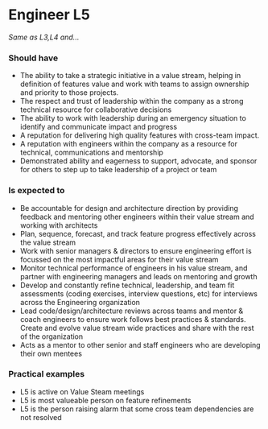 Engineer L5
==============

*Same as L3,L4 and...*

### Should have
* The ability to take a strategic initiative in a value stream, helping in definition of features value and work with teams to assign ownership and priority to those projects.
* The respect and trust of leadership within the company as a strong technical resource for collaborative decisions
* The ability to work with leadership during an emergency situation to identify and communicate impact and progress
* A reputation for delivering high quality features with cross-team impact.
* A reputation with engineers within the company as a resource for technical, communications and  mentorship
* Demonstrated ability and eagerness to support, advocate, and sponsor for others to step up to take leadership of a project or team

### Is expected to
* Be accountable for design and architecture direction by providing feedback and mentoring other engineers within their value stream and working with architects
* Plan, sequence, forecast, and track feature progress effectively across the value stream
* Work with senior managers & directors to ensure engineering effort is focussed on the most impactful areas for their value stream
* Monitor technical performance of engineers in his value stream, and partner with engineering managers and leads on mentoring and growth
* Develop and constantly refine technical, leadership, and team fit assessments (coding exercises, interview questions, etc) for interviews across the Engineering organization
* Lead code/design/architecture reviews across teams and mentor & coach engineers to ensure work follows best practices & standards. Create and evolve value stream wide practices and share with the rest of the organization
* Acts as a mentor to other senior and staff engineers who are developing their own mentees

### Practical examples
* L5 is active on Value Steam meetings
* L5 is most valueable person on feature refinements
* L5 is the person raising alarm that some cross team dependencies are not resolved
